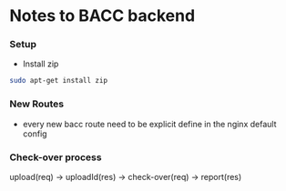 # Notes to BACC backend

### Setup

* Install zip
```bash
sudo apt-get install zip

```

### New Routes

* every new bacc route need to be explicit define in the nginx default config

### Check-over process
upload(req) -> uploadId(res) -> check-over(req) -> report(res) 
